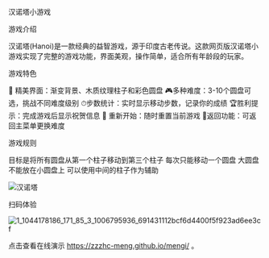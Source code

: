 汉诺塔小游戏 

游戏介绍


汉诺塔(Hanoi)是一款经典的益智游戏，源于印度古老传说。这款网页版汉诺塔小游戏实现了完整的游戏功能，界面美观，操作简单，适合所有年龄段的玩家。

游戏特色

🌟 ​​精美界面​​：渐变背景、木质纹理柱子和彩色圆盘
🎮 ​​多种难度​​：3-10个圆盘可选，挑战不同难度级别
⏱ ​​步数统计​​：实时显示移动步数，记录你的成绩
🏆 ​​胜利提示​​：完成游戏后显示祝贺信息
🔄 ​​重新开始​​：随时重置当前游戏
🚪 ​​返回功能​​：可返回主菜单更换难度

游戏规则

目标是将所有圆盘从第一个柱子移动到第三个柱子
每次只能移动一个圆盘
大圆盘不能放在小圆盘上
可以使用中间的柱子作为辅助

![汉诺塔](https://github.com/user-attachments/assets/a3b375de-5eca-404e-a4b5-035a5357c8fc)



扫码体验



![1_1044178186_171_85_3_1006795936_691431112bcf6d4400f5f923ad6ee3cf](https://github.com/user-attachments/assets/92ebbfaa-44d7-444d-a7a0-e02b72644b13)



点击查看在线演示 
https://zzzhc-meng.github.io/mengi/
。
